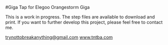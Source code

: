 #Giga Tap for Elegoo Orangestorm Giga

This is a work in progress. The step files are available to download and print. If you want to further develop this project, please feel free to contact me. 

trynottobreakanything@gmail.com
www.tntba.com